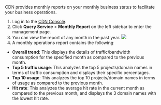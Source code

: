 CDN provides monthly reports on your monthly business status to facilitate your business operations.
1. Log in to the [CDN Console](https://console.cloud.tencent.com/cdn).
2. Click **Query Service** > **Monthly Report** on the left sidebar to enter the management page.
3. You can view the report of any month in the past year.
![](https://main.qcloudimg.com/raw/cc38c7f95e937423a3bc5c07a3ec0d16.jpg)
4. A monthly operations report contains the following:
 + **Overall trend:** This displays the details of traffic/bandwidth consumption for the specified month as compared to the previous month.
 + **Top 5 traffic usage**: This analyzes the top 5 projects/domain names in terms of traffic consumption and displays their specific percentages.
 + **Top 10 usage**: This analyzes the top 10 projects/domain names in terms of usage as compared to the previous month.
 + **Hit rate**: This analyzes the average hit rate in the current month as compared to the previous month, and displays the 3 domain names with the lowest hit rate.
